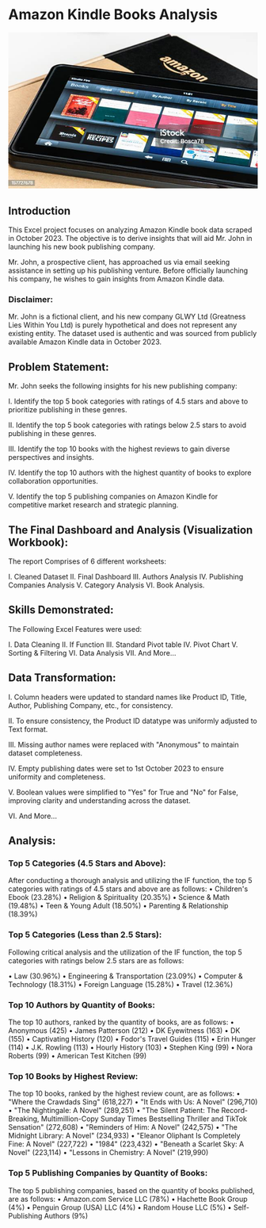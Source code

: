 # Amazon Kindle Books Analysis
![](Amazon_Header.jpg)
## Introduction
This Excel project focuses on analyzing Amazon Kindle book data scraped in October 2023. The objective is to derive insights that will aid Mr. John in launching his new book publishing company.

Mr. John, a prospective client, has approached us via email seeking assistance in setting up his publishing venture. Before officially launching his company, he wishes to gain insights from Amazon Kindle data.
### Disclaimer:
Mr. John is a fictional client, and his new company GLWY Ltd (Greatness Lies Within You Ltd) is purely hypothetical and does not represent any existing entity. The dataset used is authentic and was sourced from publicly available Amazon Kindle data in October 2023.

## Problem Statement:
Mr. John seeks the following insights for his new publishing company:

I.	Identify the top 5 book categories with ratings of 4.5 stars and above to prioritize publishing in these genres.

II.	Identify the top 5 book categories with ratings below 2.5 stars to avoid publishing in these genres.

III.	Identify the top 10 books with the highest reviews to gain diverse perspectives and insights.

IV.	Identify the top 10 authors with the highest quantity of books to explore collaboration opportunities.

V.	Identify the top 5 publishing companies on Amazon Kindle for competitive market research and strategic planning.



## The Final Dashboard and Analysis (Visualization Workbook):

The report Comprises of 6 different worksheets:

I.	Cleaned Dataset
II.	Final Dashboard
III.	Authors Analysis
IV.	Publishing Companies Analysis
V.	Category Analysis
VI.	Book Analysis.

## Skills Demonstrated:
The Following Excel Features were used:

I. Data Cleaning
II. If Function
III. Standard Pivot table
IV.	Pivot Chart
V. Sorting & Filtering
VI.	Data Analysis
VII. And More…

## Data Transformation:

I.	Column headers were updated to standard names like Product ID, Title, Author, Publishing Company, etc., for consistency.

II.	To ensure consistency, the Product ID datatype was uniformly adjusted to Text format.


III.	Missing author names were replaced with "Anonymous" to maintain dataset completeness.

IV.	Empty publishing dates were set to 1st October 2023 to ensure uniformity and completeness.

V.	Boolean values were simplified to "Yes" for True and "No" for False, improving clarity and understanding across the dataset.

VI.	And More...

## Analysis:

### Top 5 Categories (4.5 Stars and Above):
After conducting a thorough analysis and utilizing the IF function, the top 5 categories with ratings of 4.5 stars and above are as follows:
•	Children's Ebook (23.28%)
•	Religion & Spirituality (20.35%)
•	Science & Math (19.48%)
•	Teen & Young Adult (18.50%)
•	Parenting & Relationship (18.39%)

### Top 5 Categories (Less than 2.5 Stars):
Following critical analysis and the utilization of the IF function, the top 5 categories with ratings below 2.5 stars are as follows:

•	Law (30.96%)
•	Engineering & Transportation (23.09%)
•	Computer & Technology (18.31%)
•	Foreign Language (15.28%)
•	Travel (12.36%)

### Top 10 Authors by Quantity of Books:
The top 10 authors, ranked by the quantity of books, are as follows:
•	Anonymous (425)
•	James Patterson (212)
•	DK Eyewitness (163)
•	DK (155)
•	Captivating History (120)
•	Fodor's Travel Guides (115)
•	Erin Hunger (114)
•	J.K. Rowling (113)
•	Hourly History (103)
•	Stephen King (99)
•	Nora Roberts (99)
•	American Test Kitchen (99)

### Top 10 Books by Highest Review:
The top 10 books, ranked by the highest review count, are as follows:
•	"Where the Crawdads Sing" (618,227)
•	"It Ends with Us: A Novel" (296,710)
•	"The Nightingale: A Novel" (289,251)
•	"The Silent Patient: The Record-Breaking, Multimillion-Copy Sunday Times Bestselling Thriller and TikTok Sensation" (272,608)
•	"Reminders of Him: A Novel" (242,575)
•	"The Midnight Library: A Novel" (234,933)
•	"Eleanor Oliphant Is Completely Fine: A Novel" (227,722)
•	"1984" (223,432)
•	"Beneath a Scarlet Sky: A Novel" (223,114)
•	"Lessons in Chemistry: A Novel" (219,990)

### Top 5 Publishing Companies by Quantity of Books:
The top 5 publishing companies, based on the quantity of books published, are as follows:
•	Amazon.com Service LLC (78%)
•	Hachette Book Group (4%)
•	Penguin Group (USA) LLC (4%)
•	Random House LLC (5%)
•	Self-Publishing Authors (9%)
